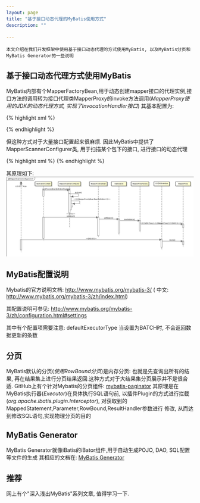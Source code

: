 ```yaml
---
layout: page
title: "基于接口动态代理的MyBatis使用方式"
description: ""

---
```


    本文介绍在我们开发框架中使用基于接口动态代理的方式使用MyBatis, 以及MyBatis分页和MyBatis Generator的一些说明
    
## 基于接口动态代理方式使用MyBatis
MyBatis内部有个MapperFactoryBean,用于动态创建mapper接口的代理实例,接口方法的调用转为接口代理类MapperProxy的invoke方法调用(*MapperProxy使用的JDK的动态代理方式, 实现了InvocationHandler接口*)
其基本配置为:

{% highlight xml %}
  <bean id="sqlSessionFactory" class="org.mybatis.spring.SqlSessionFactoryBean">
    <property name="dataSource" ref="dataSource"/>
    <!-- 自动扫描entity目录, 省掉Configuration.xml里的手工配置 -->
    <property name="typeAliasesPackage" value="cn.xyz.io.product.basic.entity"/>
    <!-- 指定MyBatis配置文件 -->
    <property name="configLocation" value="classpath:/mybatis/mybatis-config.xml"/>
    <property name="mapperLocations" value="classpath:/mybatis/xml/**/*.xml"/>
  </bean>

  <bean id="userMapper" class="org.mybatis.spring.mapper.MapperFactoryBean">
    <property name="mapperInterface" value="cn.xyz.io.product.basic.repository.mapper.CatalogMapper" />
    <property name="sqlSessionFactory" ref="sqlSessionFactory" />
  </bean>
{% endhighlight %}

但这种方式对于大量接口配置起来很麻烦. 因此MyBatis中提供了MapperScannerConfigurer类, 用于扫描某个包下的接口, 进行接口的动态代理

{% highlight xml %}
  <bean class="org.mybatis.spring.mapper.MapperScannerConfigurer">
    <!-- 基本包路径, 该路径下所有接口(不包括匿名的, 内部的接口) -->
    <property name="basePackage" value="cn.xyz.io.product.basic.repository"/>
    <!-- 扫描以此注解注解的接口 -->
    <property name="annotationClass" value="cn.xyz.chaos.orm.mybatis.MyBatisRepository"/>
    <property name="sqlSessionFactory" ref="sqlSessionFactory"/>
  </bean>
{% endhighlight %}

其原理如下:
![MapperScannerConfigurerDAO接口扫描](../assets/attachment/img/work/mybatis-user-guide/mapperscannerconfigurer-work-flow.png)

## MyBatis配置说明
Mybatis的官方说明文档: http://www.mybatis.org/mybatis-3/ ( 中文: http://www.mybatis.org/mybatis-3/zh/index.html)

其配置说明可参见: http://www.mybatis.org/mybatis-3/zh/configuration.html#settings

其中有个配置项需要注意: defaultExecutorType 当设置为BATCH时, 不会返回数据更新的条数

## 分页
MyBatis默认的分页(*使用RowBound分页*)是内存分页: 也就是先查询出所有的结果, 再在结果集上进行分页结果返回.这种方式对于大结果集分页展示并不是很合适.
GitHub上有个针对Mybatis的分页组件: [mybatis-paginator](https://github.com/miemiedev/mybatis-paginator "mybatis-paginator")
其原理是在MyBatis执行器(*Executor*)在具体执行SQL语句前, 以插件Plugin的方式进行拦截(*org.apache.ibatis.plugin.Interceptor*), 对获取到的MappedStatement,Parameter,RowBound,ResultHandler参数进行
修改, 从而达到修改SQL语句,实现物理分页的目的

## MyBatis Generator
MyBatis Generator就像iBatis的iBator组件,用于自动生成POJO, DAO, SQL配置等文件的生成
其相应的文档在: [MyBatis Generator](http://mbg.cndocs.tk "MyBatis Generator")

## 推荐
网上有个"深入浅出MyBatis"系列文章, 值得学习一下.

